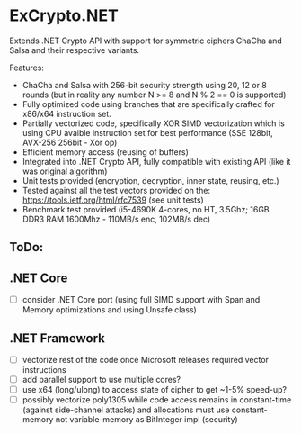 # ExCrypto.NET
Extends .NET Crypto API with support for symmetric ciphers ChaCha and Salsa and their respective variants.

Features:
- ChaCha and Salsa with 256-bit security strength using 20, 12 or 8 rounds (but in reality any number N >= 8 and N % 2 == 0 is supported)
- Fully optimized code using branches that are specifically crafted for x86/x64 instruction set.
- Partially vectorized code, specifically XOR SIMD vectorization which is using CPU avaible instruction set for best performance (SSE 128bit, AVX-256 256bit - Xor op)
- Efficient memory access (reusing of buffers)
- Integrated into .NET Crypto API, fully compatible with existing API (like it was original algorithm)
- Unit tests provided (encryption, decryption, inner state, reusing, etc.)
- Tested against all the test vectors provided on the: https://tools.ietf.org/html/rfc7539 (see unit tests)
- Benchmark test provided (i5-4690K 4-cores, no HT, 3.5Ghz; 16GB DDR3 RAM 1600Mhz - 110MB/s enc, 102MB/s dec)

ToDo:
-----

.NET Core
----------
- [ ] consider .NET Core port (using full SIMD support with Span<T> and Memory<T> optimizations and using Unsafe class)

.NET Framework
----------------
- [ ] vectorize rest of the code once Microsoft releases required vector instructions
- [ ] add parallel support to use multiple cores?
- [ ] use x64 (long/ulong) to access state of cipher to get ~1-5% speed-up?
- [ ] possibly vectorize poly1305 while code access remains in constant-time (against side-channel attacks) and allocations must use constant-memory not variable-memory as BitInteger impl (security)
